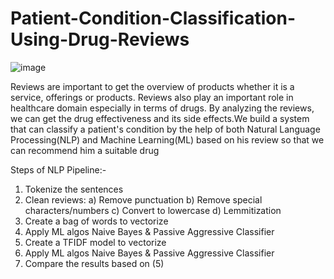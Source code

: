 # Patient-Condition-Classification-Using-Drug-Reviews

![image](https://github.com/Day-Raval/Patient-Condition-Classification-Using-Drug-Reviews/assets/132192767/7f2282a2-d0e1-4034-b0bd-9c131f056c49)

Reviews are important to get the overview of products whether it is a service, offerings or products. Reviews also play an important role in healthcare domain especially in terms of drugs. By analyzing the reviews, we can get the drug effectiveness and its side effects.We build a system that can classify a patient's condition by the help of both Natural Language Processing(NLP) and Machine Learning(ML) based on his review so that we can recommend him a suitable drug 

Steps of NLP Pipeline:-
1. Tokenize the sentences
2. Clean reviews:
     a) Remove punctuation
     b) Remove special characters/numbers
     c) Convert to lowercase
     d) Lemmitization
3. Create a bag of words to vectorize
4. Apply ML algos Naive Bayes & Passive Aggressive Classifier
5. Create a TFIDF model to vectorize
6. Apply ML algos Naive Bayes & Passive Aggressive Classifier
7. Compare the results based on (5)
